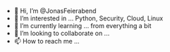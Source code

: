 - 👋 Hi, I’m @JonasFeierabend
- 👀 I’m interested in ... Python, Security, Cloud, Linux
- 🌱 I’m currently learning ... from everything a bit
- 💞️ I’m looking to collaborate on ...
- 📫 How to reach me ... 

<!---
JonasFeierabend/JonasFeierabend is a ✨ special ✨ repository because its `README.md` (this file) appears on your GitHub profile.
You can click the Preview link to take a look at your changes.
--->
